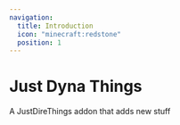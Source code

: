 ```yaml
---
navigation:
  title: Introduction
  icon: "minecraft:redstone"
  position: 1
---
```


# Just Dyna Things

A JustDireThings addon that adds new stuff

<SubPages />
